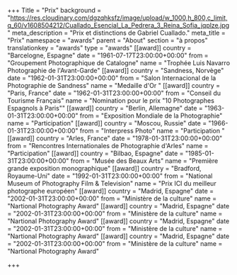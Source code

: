 +++
Title = "Prix"
background = "https://res.cloudinary.com/dgzqhksfz/image/upload/w_1000,h_800,c_limit,q_60/v1608504212/Cuallado_Esencial_La_Pedrera_3_Reina_Sofia_jqplze.jpg"
meta_description = "Prix et distinctions de Gabriel Cuallado."
meta_title = "Prix"
namespace = "awards"
parent = "About"
section = "à propos"
translationkey = "awards"
type = "awards"
[[award]]
country = "Barcelogne, Espagne"
date = "1961-07-17T23:00:00+00:00"
from = "Groupement Photographique de Catalogne"
name = "Trophée Luis Navarro Photographie de l'Avant-Garde"
[[award]]
country = "Sandness, Norvège"
date = "1962-01-31T23:00:00+00:00"
from = "Salon Internacional de la Photographie de Sandness"
name = "Medaille d'Or "
[[award]]
country = "Paris, France"
date = "1962-01-31T23:00:00+00:00"
from = "Conseil du Tourisme Français"
name = "Nomination pour le prix \"10 Photographes Espagnols à Paris\""
[[award]]
country = "Berlin, Allemagne"
date = "1963-01-31T23:00:00+00:00"
from = "Exposition Mondiale de la Photographie"
name = "Participation"
[[award]]
country = "Moscou, Russie"
date = "1966-01-31T23:00:00+00:00"
from = "Interpress Photo"
name = "Participation "
[[award]]
country = "Arles, France"
date = "1978-01-31T23:00:00+00:00"
from = "Rencontres Internationales de Photographie d'Arles"
name = "Participation"
[[award]]
country = "Bilbao, Espagne"
date = "1985-01-31T23:00:00+00:00"
from = "Musée des Beaux Arts"
name = "Première grande exposition monographique"
[[award]]
country = "Bradford, Royaume-Uni"
date = "1992-01-31T23:00:00+00:00"
from = "National Museum of Photography Film & Television"
name = "Prix ICI du meilleur photographe européen"
[[award]]
country = "Madrid, Espagne"
date = "2002-01-31T23:00:00+00:00"
from = "Ministère de la culture"
name = "Nartional Photography Award"
[[award]]
country = "Madrid, Espagne"
date = "2002-01-31T23:00:00+00:00"
from = "Ministère de la culture"
name = "Nartional Photography Award"
[[award]]
country = "Madrid, Espagne"
date = "2002-01-31T23:00:00+00:00"
from = "Ministère de la culture"
name = "Nartional Photography Award"
[[award]]
country = "Madrid, Espagne"
date = "2002-01-31T23:00:00+00:00"
from = "Ministère de la culture"
name = "Nartional Photography Award"

+++
